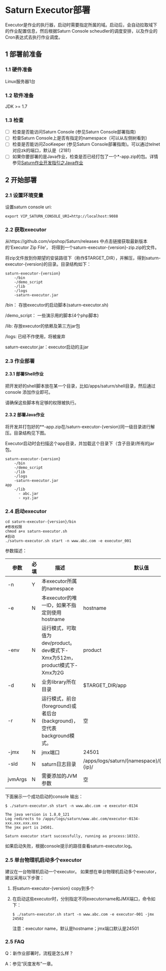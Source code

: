 # Saturn Executor部署

Executor是作业的执行器，启动时需要指定所属的域。启动后，会自动拉取域下的作业配置信息，然后根据Saturn Console scheudler的调度安排，以及作业的Cron表达式去执行作业调度。

## 1 部署前准备 ##

### 1.1 硬件准备

Linux服务器1台

### 1.2 软件准备

JDK  >= 1.7

### 1.3 检查

- [ ] 检查是否能访问Saturn Console (参见Saturn Console部署指南)
- [ ] 检查Saturn Console上是否有指定的namespace（可以从左侧树看到）
- [ ] 检查是否能访问ZooKeeper (参见Saturn Console部署指南)。可以通过telnet 对应zk的端口，默认是（2181）
- [ ] 如果你要部署的是Java作业，检查是否已经打包了一个*-app.zip的包。详情参见[Saturn作业开发指引之Java作业](zh-cn/2.x/saturn-dev-java.md)

## 2 开始部署 ##

### 2.1 设置环境变量

设置saturn console uri:

```Shell
export VIP_SATURN_CONSOLE_URI=http://localhost:9088
```

### 2.2 获取executor ###

从https://github.com/vipshop/Saturn/releases 中点击链接获取最新版本的'Executor Zip File'，
将得到一个saturn-executor-{version}-zip.zip的文件。

将zip文件放到你期望的安装路径下（称作$TARGET_DIR），并解压，得到saturn-executor-{version}的目录。目录结构如下：

    saturn-executor-{version}
        -/bin
        -/demo_script
        -/lib
        -/logs
        -saturn-executor.jar


/bin： 存放executor的启动脚本(saturn-executor.sh)

/demo_script： 一些演示用的脚本(4个php脚本)

/lib:  存放executor的依赖及第三方jar包

/logs: 已经不作使用，将被废弃

saturn-executor.jar：executor启动的主jar

### 2.3 作业部署

#### 2.3.1 部署Shell作业

把开发好的shell脚本放在某一个目录，比如/apps/saturn/shell目录，然后通过 console 添加作业即可。

请确保这些脚本有足够的权限被执行。

#### 2.3.2 部署Java作业

将开发并打包好的**-app.zip在/saturn-executor-{version}同一级目录进行解压。目录结构见下图。

Executor启动时会扫描这个app目录，并加载这个目录下（含子目录)所有的jar包。

```
saturn-executor-{version}
    -/bin
    -/demo_script
    -/lib
    -/logs
    -saturn-executor.jar
app
    -/lib
      - abc.jar
      - xyz.jar
```

### 2.4 启动executor ###

```shell
cd saturn-executor-{version}/bin
#修改权限
chmod a+x saturn-executor.sh
#启动
./saturn-executor.sh start -n www.abc.com -e executor_001
```

参数描述：

| 参数      | 必填   | 描述                                       | 默认值                                      |
| ------- | ---- | ---------------------------------------- | ---------------------------------------- |
| -n      | Y    | 本executor所属的namespace                    |                                          |
| -e      | N    | 本executor的唯一ID，如果不指定则使用hostname          | hostname                                 |
| -env    | N    | 运行模式，可取值为dev/product。 dev模式下-Xmx为512m，product模式下-Xmx为2G | product                                  |
| -d      | N    | 业务library所在目录                            | $TARGET_DIR/app                          |
| -r      | N    | 运行模式，前台(foreground)或者后台(background)，空代表background模式。 | 空                                        |
| -jmx    | N    | jmx端口                                    | 24501                                    |
| -sld    | N    | saturn日志目录                               | /apps/logs/saturn/{namespace}/{executorname}-{ip}/ |
| jvmArgs | N    | 需要添加的JVM参数                               | 空                                        |

下面展示一个成功启动的console 输出：

```shell
$ ./saturn-executor.sh start -n www.abc.com -e executor-0134

The java version is 1.8.0_121
Log redirects to /apps/logs/saturn/www.abc.com/executor-0134-xxx.xxx.xxx.xxx
The jmx port is 24501.

Saturn executor start successfully, running as process:18332.
```

如果启动失败，根据console提示的路径查看saturn-executor.log。

### 2.5 单台物理机启动多个executor ###

建议在一台物理机启动一个executor。 如果想在单台物理机启动多个executor，建议采用以下步骤：

1. 将saturn-executor-{version} copy到多个

2. 在启动这些executor时，分别指定不同executorname和JMX端口，命令如下：

   ```Shell
   $ ./saturn-executor.sh start -n www.abc.com -e executor-001 -jmx 24502
   ```

   注意：executor name，默认是hostname；jmx端口默认是24501

### 2.5 FAQ

Q：新作业部署时，流程是怎么样？

A：参见“灰度发布”一章。

